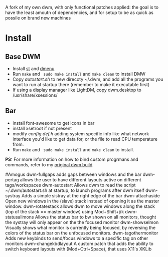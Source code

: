 A fork of my own dwm, with only functional patches applied: the goal is to have the least amoutn of dependencies, and for setup to be as quick as possile on brand new machines
# Install

## Base DWM

- Install [st](https://github.com/elendil95/st-build) and [dmenu](kek)
- Run `make` and ` sudo make install` and `make clean` to install DMW
- Copy *autostart.sh* to new direcoty ~/.dwm, and add all the programs you want to run at startup there (remember to make it executable first)
- If using a display manager like LightDM, copy dwm.desktop to /usr/share/xsessions/

## Bar

- install font-awesome to get icons in bar
- install xsetroot if not present
- modify *config.def.h* adding system specific info like what network interface you'd like to get data for, or the file to read CPU temperature from.
- Run `make` and ` sudo make install` and `make clean` to install.

**PS:** For more information on how to bind custom progrmans and commands, refer to my [original dwm build](https://github.com/elendil95/dwm-build)


#Amogus
dwm-fullgaps adds gaps between windows and the bar
dwm-pertag allows the user to have different layouts active on different tags/workspaces
dwm-autostart Allows dwm to read the script ~/.dwm/autostart.sh at startup, to launch programs after dwm itself
dwm-systray Adds a simple sistray at the right edge of the bar
dwm-attachaside Open new windows in the (slave) stack instead of opening it as the master window.
dwm-rotatestack allows dwm to move windows along the stack (top of the stack == master window) using Mod+Shift+j/k
dwm-statusallmons Allows the status bar to bw shown on all monitors, thought the systray will only appear on the the focused monitor
dwm-showselmon Visually shows what monitor is currently being focused, by reversing the colors of the status bar on the unfocused monitors.
dwm-tagothermonitor Adds new keybinds to send/focus windows to a specific tag on other monitors
dwm-changekbdlayout A custom patch that adds the ability to switch keyboard layouts with (Mod+Ctrl+Space), that uses X11's XKLib
